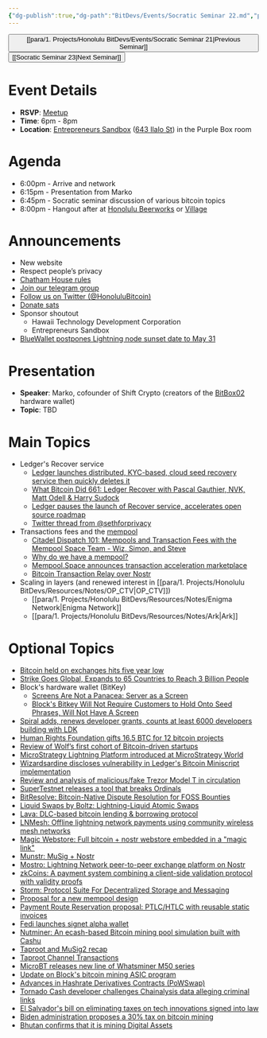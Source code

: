 ```yaml
---
{"dg-publish":true,"dg-path":"BitDevs/Events/Socratic Seminar 22.md","permalink":"/bit-devs/events/socratic-seminar-22/","title":"Socratic Seminar 22","tags":["bitdevs, socratic-22, bitcoin, resource"],"noteIcon":"3","created":"2023-05-12T19:02:17.526-10:00","updated":"2023-05-25T11:52:32.702-10:00"}
---
```




<button class="obsidian-button previous-seminar">[[para/1. Projects/Honolulu BitDevs/Events/Socratic Seminar 21\|Previous Seminar]]</button> <button class="obsidian-button next-seminar">[[Socratic Seminar 23\|Next Seminar]]</button>

# Event Details

- **RSVP**: [Meetup](https://www.meetup.com/honolulu-bitdevs/events/293071352/)
- **Time**: 6pm - 8pm
- **Location**: [Entrepreneurs Sandbox](https://sandboxhawaii.org/) ([643 Ilalo St](https://goo.gl/maps/3Zj38htV13iUn4dcA)) in the Purple Box room

# Agenda

- 6:00pm - Arrive and network  
- 6:15pm -  Presentation from Marko
- 6:45pm - Socratic seminar discussion of various bitcoin topics
- 8:00pm - Hangout after at [Honolulu Beerworks](https://www.honolulubeerworks.com/) or [Village](https://www.villagebeerhawaii.com/)

# Announcements

- New website
- Respect people’s privacy
- [Chatham House rules](https://www.chathamhouse.org/about-us/chatham-house-rule)
- [Join our telegram group](https://t.me/+Uh9gbHO9EHFkZWJh)
- [Follow us on Twitter (@HonoluluBitcoin)](https://twitter.com/HonoluluBitcoin)
- [Donate sats](https://checkout.opennode.com/p/5dea6b7a-d33c-4fda-b54c-98f092814c7d)
- Sponsor shoutout
	- Hawaii Technology Development Corporation
	- Entrepreneurs Sandbox
- [BlueWallet postpones Lightning node sunset date to May 31](https://www.nobsbitcoin.com/bluewallet-postpones-lightning-node-shut/)

# Presentation

- **Speaker**: Marko, cofounder of Shift Crypto (creators of the [BitBox02](https://shiftcrypto.ch/bitbox02/) hardware wallet)
- **Topic**: TBD

# Main Topics

- Ledger's Recover service 
	- [Ledger launches distributed, KYC-based, cloud seed recovery service then quickly deletes it](https://www.nobsbitcoin.com/ledger-to-launch-kyc-cloud-based-recovery-service/)
	- [What Bitcoin Did 661: Ledger Recover with Pascal Gauthier, NVK, Matt Odell & Harry Sudock](https://www.whatbitcoindid.com/podcast/ledger-recover)
	- [Ledger pauses the launch of Recover service, accelerates open source roadmap](https://www.nobsbitcoin.com/ledger-accelerates-open-source-roadmap/)
	- [Twitter thread from @sethforprivacy](https://twitter.com/sethforprivacy/status/1659888128486699008?s=20)
- Transactions fees and the [mempool](https://mempool.space/graphs/mempool#1m)
	- [Citadel Dispatch 101: Mempools and Transaction Fees with the Mempool Space Team - Wiz, Simon, and Steve](https://www.podpage.com/citadeldispatch/cd101-mempools-and-transaction-fees-with-the-mempool-space-team-wiz-simon-and-steve/)
	- [Why do we have a mempool?](https://bitcoinops.org/en/newsletters/2023/05/17/#waiting-for-confirmation-1-why-do-we-have-a-mempool)
	- [Mempool.Space announces transaction acceleration marketplace](https://www.nobsbitcoin.com/mempool-acceleration-marketplace-upcoming/)
	- [Bitcoin Transaction Relay over Nostr](https://lists.linuxfoundation.org/pipermail/bitcoin-dev/2023-May/021700.html)
- Scaling in layers (and renewed interest in [[para/1. Projects/Honolulu BitDevs/Resources/Notes/OP_CTV\|OP_CTV]])
	- [[para/1. Projects/Honolulu BitDevs/Resources/Notes/Enigma Network\|Enigma Network]]
	- [[para/1. Projects/Honolulu BitDevs/Resources/Notes/Ark\|Ark]]

# Optional Topics

- [Bitcoin held on exchanges hits five year low](https://www.nobsbitcoin.com/bitcoin-held-on-exchanges-hits-5-year-low/)
- [Strike Goes Global, Expands to 65 Countries to Reach 3 Billion People](https://www.nobsbitcoin.com/strike-goes-global/)
- Block's hardware wallet (BitKey)
	- [Screens Are Not a Panacea: Server as a Screen](https://www.nobsbitcoin.com/screens-are-not-a-panacea/)
	- [Block's Bitkey Will Not Require Customers to Hold Onto Seed Phrases, Will Not Have A Screen](https://www.nobsbitcoin.com/block-bitkey-design/)
- [Spiral adds, renews developer grants, counts at least 6000 developers building with LDK](https://www.nobsbitcoin.com/spiral-adds-renews-developer-grants-claims-at-least-6000-developers-are-building-with-ldk/)
- [Human Rights Foundation gifts 16.5 BTC for 12 bitcoin projects](https://www.nobsbitcoin.com/hrf-gifts-16-5btc-for-btc-projects/)
- [Review of Wolf’s first cohort of Bitcoin-driven startups](https://techcrunch.com/2023/05/25/take-a-look-at-wolfs-first-cohort-of-bitcoin-driven-startups/)
- [MicroStrategy Lightning Platform introduced at MicroStrategy World](https://www.nobsbitcoin.com/microstrategy-lightning-platform/)
- [Wizardsardine discloses vulnerability in Ledger's Bitcoin Miniscript implementation](https://wizardsardine.com/blog/ledger-vulnerability-disclosure/)
- [Review and analysis of malicious/fake Trezor Model T in circulation](https://www.kaspersky.com/blog/fake-trezor-hardware-crypto-wallet/48155/)
- [SuperTestnet releases a tool that breaks Ordinals](https://www.nobsbitcoin.com/breaker-of-jpegs/)
- [BitResolve: Bitcoin-Native Dispute Resolution for FOSS Bounties](https://www.nobsbitcoin.com/bitresolve-dispute-resolution/)
- [Liquid Swaps by Boltz: Lightning-Liquid Atomic Swaps](https://www.nobsbitcoin.com/liquid-swaps-by-boltz/)
- [Lava: DLC-based bitcoin lending & borrowing protocol](https://www.nobsbitcoin.com/lava-bitcoin-native-finance/)
- [LNMesh: Offline lightning network payments using community wireless mesh networks](https://www.nobsbitcoin.com/offline-lightning-network-payments-using-community-wireless-mesh-networks/)
- [Magic Webstore: Full bitcoin + nostr webstore embedded in a "magic link"](https://www.nobsbitcoin.com/magic-webstore/)
- [Munstr: MuSig + Nostr](https://github.com/0xBEEFCAF3/munstr)
- [Mostro: Lightning Network peer-to-peer exchange platform on Nostr](https://github.com/MostroP2P/mostro)
- [zkCoins: A payment system combining a client-side validation protocol with validity proofs](https://gist.github.com/RobinLinus/d036511015caea5a28514259a1bab119)
- [Storm: Protocol Suite For Decentralized Storage and Messaging](https://www.nobsbitcoin.com/storm-protocol-suite/)
- [Proposal for a new mempool design](https://www.nobsbitcoin.com/proposal-for-a-new-mempool-design/)
- [Payment Route Reservation proposal: PTLC/HTLC with reusable static invoices](https://www.nobsbitcoin.com/proposal-ptlc-htlc-reusable-static-invoices/)
- [Fedi launches signet alpha wallet](https://alpha.fedi.xyz/)
- [Nutminer: An ecash-based Bitcoin mining pool simulation built with Cashu](https://stacker.news/items/178510)
- [Taproot and MuSig2 recap](https://ellemouton.com/posts/taproot-prelims/)
- [Taproot Channel Transactions](https://ellemouton.com/posts/taproot-chan-txs/)
- [MicroBT releases new line of Whatsminer M50 series](https://www.nobsbitcoin.com/microbt-releases-new-line-of-whatsminer-m50/)
- [Update on Block's bitcoin mining ASIC program](https://www.mining.build/update-on-our-bitcoin-mining-asic-program/)
- [Advances in Hashrate Derivatives Contracts (PoWSwap)](https://bitcoinops.org/en/newsletters/2023/05/10/#paper-about-powswap-protocol)
- [Tornado Cash developer challenges Chainalysis data alleging criminal links](https://www.nobsbitcoin.com/tornado-cash-developer-questions-chainalysis-data-alleging-criminal-links/)
- [El Salvador's bill on eliminating taxes on tech innovations signed into law](https://www.nobsbitcoin.com/el-salvadors-tech-innovations-tax-law/)
- [Biden administration proposes a 30% tax on bitcoin mining](https://www.nobsbitcoin.com/biden-admin-bitcoin-mining-tax/)
- [Bhutan confirms that it is mining Digital Assets](https://thebhutanese.bt/dhi-confirms-that-it-is-mining-digital-assets/)